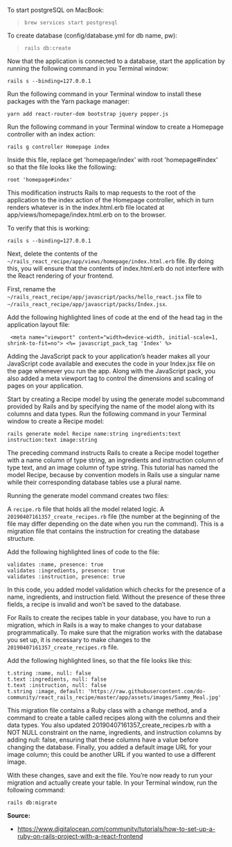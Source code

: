 
To start postgreSQL on MacBook:

>``brew services start postgresql``

To create database (config/database.yml for db name, pw):

>``rails db:create``

Now that the application is connected to a database, start the application by running the following command in you Terminal window:

    rails s --binding=127.0.0.1

Run the following command in your Terminal window to install these packages with the Yarn package manager:

    yarn add react-router-dom bootstrap jquery popper.js

Run the following command in your Terminal window to create a Homepage controller with an index action:

    rails g controller Homepage index

Inside this file, replace get 'homepage/index' with root 'homepage#index' so that the file looks like the following:

    root 'homepage#index'

This modification instructs Rails to map requests to the root of the application to the index action of the Homepage controller, which in turn renders whatever is in the index.html.erb file located at app/views/homepage/index.html.erb on to the browser.

To verify that this is working:

``rails s --binding=127.0.0.1``


Next, delete the contents of the ``~/rails_react_recipe/app/views/homepage/index.html.erb`` file. By doing this, you will ensure that the contents of index.html.erb do not interfere with the React rendering of your frontend.

First, rename the ``~/rails_react_recipe/app/javascript/packs/hello_react.jsx`` file to ``~/rails_react_recipe/app/javascript/packs/Index.jsx``.


Add the following highlighted lines of code at the end of the head tag in the application layout file:


`` <meta name="viewport" content="width=device-width, initial-scale=1, shrink-to-fit=no">
<%= javascript_pack_tag 'Index' %>``

Adding the JavaScript pack to your application’s header makes all your JavaScript code available and executes the code in your Index.jsx file on the page whenever you run the app. Along with the JavaScript pack, you also added a meta viewport tag to control the dimensions and scaling of pages on your application.

Start by creating a Recipe model by using the generate model subcommand provided by Rails and by specifying the name of the model along with its columns and data types. Run the following command in your Terminal window to create a Recipe model:

    rails generate model Recipe name:string ingredients:text instruction:text image:string

The preceding command instructs Rails to create a Recipe model together with a name column of type string, an ingredients and instruction column of type text, and an image column of type string. This tutorial has named the model Recipe, because by convention models in Rails use a singular name while their corresponding database tables use a plural name.

Running the generate model command creates two files:

A `recipe.rb` file that holds all the model related logic.
A `20190407161357_create_recipes.rb` file (the number at the beginning of the file may differ depending on the date when you run the command). This is a migration file that contains the instruction for creating the database structure.

Add the following highlighted lines of code to the file:

    validates :name, presence: true
    validates :ingredients, presence: true
    validates :instruction, presence: true

In this code, you added model validation which checks for the presence of a name, ingredients, and instruction field. Without the presence of these three fields, a recipe is invalid and won’t be saved to the database.

For Rails to create the recipes table in your database, you have to run a migration, which in Rails is a way to make changes to your database programmatically. To make sure that the migration works with the database you set up, it is necessary to make changes to the `20190407161357_create_recipes.rb` file.

Add the following highlighted lines, so that the file looks like this:

    t.string :name, null: false
    t.text :ingredients, null: false
    t.text :instruction, null: false
    t.string :image, default: 'https://raw.githubusercontent.com/do-community/react_rails_recipe/master/app/assets/images/Sammy_Meal.jpg'

This migration file contains a Ruby class with a change method, and a command to create a table called recipes along with the columns and their data types. You also updated 20190407161357_create_recipes.rb with a NOT NULL constraint on the name, ingredients, and instruction columns by adding null: false, ensuring that these columns have a value before changing the database. Finally, you added a default image URL for your image column; this could be another URL if you wanted to use a different image.

With these changes, save and exit the file. You’re now ready to run your migration and actually create your table. In your Terminal window, run the following command:

    rails db:migrate




**Source:**

- https://www.digitalocean.com/community/tutorials/how-to-set-up-a-ruby-on-rails-project-with-a-react-frontend